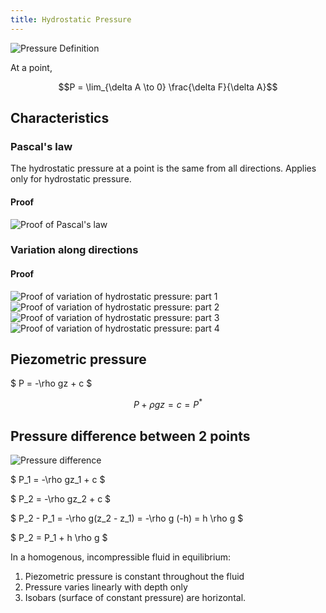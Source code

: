 ```yaml
---
title: Hydrostatic Pressure
---
```


![Pressure Definition](/fluids/pressure-definition.png)

At a point,

```math
P = \lim_{\delta A \to 0} \frac{\delta F}{\delta A}
```

## Characteristics

### Pascal's law

The hydrostatic pressure at a point is the same from all directions. Applies
only for hydrostatic pressure.

#### Proof

![Proof of Pascal's law](/fluids/pascal-law-proof.png)

### Variation along directions

#### Proof

![Proof of variation of hydrostatic pressure: part 1](/fluids/proof-variation-of-hydrostatic-pressure-1.png)
![Proof of variation of hydrostatic pressure: part 2](/fluids/proof-variation-of-hydrostatic-pressure-2.png)
![Proof of variation of hydrostatic pressure: part 3](/fluids/proof-variation-of-hydrostatic-pressure-3.png)
![Proof of variation of hydrostatic pressure: part 4](/fluids/proof-variation-of-hydrostatic-pressure-4.png)

## Piezometric pressure

$ P = -\rho gz + c $

```math
P + \rho gz = c = P^{*}
```

## Pressure difference between 2 points

![Pressure difference](/fluids/pressure-difference.png)

$ P_1 = -\rho gz_1 + c $

$ P_2 = -\rho gz_2 + c $

$ P_2 - P_1 = -\rho g(z_2 - z_1) = -\rho g (-h) = h \rho g $

$ P_2 = P_1 + h \rho g $

In a homogenous, incompressible fluid in equilibrium:

1. Piezometric pressure is constant throughout the fluid
2. Pressure varies linearly with depth only
3. Isobars (surface of constant pressure) are horizontal.
